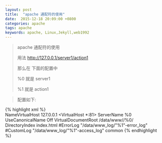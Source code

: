 ```yaml
---
layout: post
title:  "apache 通配符的使用"
date:  2015-12-18 20:09:00 +0800
categories: apache
tags: apache
keywords: apache, Linux,Jekyll,web1992
---
```


> apache 通配符的使用
> 
> 用法 http://127.0.0.1/server1/action1
> 
> 那么在 下面的配置中 
> 
> %0 就是 server1
> 
> %1 就是 action1

> 配置如下:

{% highlight xml  %}    
NameVirtualHost 127.0.0.1
	<VirtualHost *:81>
	        ServerName  %0
	        UseCanonicalName Off
	        VirtualDocumentRoot /data/www//%0/
	        DirectoryIndex index.html
	        #ErrorLog "/data/www_log/"%1"-error_log"
	        #CustomLog "/data/www_log/"%1"-access_log" common
	</VirtualHost>
{% endhighlight %}






